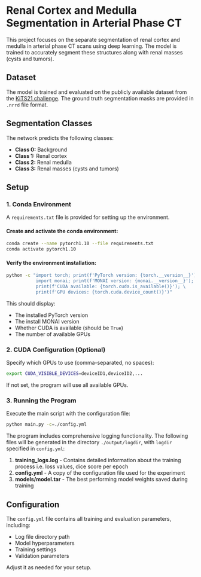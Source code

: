 # Renal Cortex and Medulla Segmentation in Arterial Phase CT  

This project focuses on the separate segmentation of renal cortex and medulla in arterial phase CT scans using deep learning. The model is trained to accurately segment these structures along with renal masses (cysts and tumors).  

## Dataset  
The model is trained and evaluated on the publicly available dataset from the [KiTS21 challenge](https://kits21.kits-challenge.org/). The ground truth segmentation masks are provided in `.nrrd` file format.  

## Segmentation Classes  
The network predicts the following classes:  
- **Class 0:** Background  
- **Class 1:** Renal cortex  
- **Class 2:** Renal medulla  
- **Class 3:** Renal masses (cysts and tumors)  

## Setup  

### 1. Conda Environment  
A `requirements.txt` file is provided for setting up the environment.  

#### Create and activate the conda environment:  
```bash  
conda create --name pytorch1.10 --file requirements.txt  
conda activate pytorch1.10  
```  

#### Verify the environment installation:  
```bash  
python -c "import torch; print(f'PyTorch version: {torch.__version__}'); \ 
           import monai; print(f'MONAI version: {monai.__version__}'); \ 
           print(f'CUDA available: {torch.cuda.is_available()}'); \  
           print(f'GPU devices: {torch.cuda.device_count()}')"  
```  
This should display:  
- The installed PyTorch version  
- The install MONAI version
- Whether CUDA is available (should be `True`)  
- The number of available GPUs  

### 2. CUDA Configuration (Optional)  
Specify which GPUs to use (comma-separated, no spaces):  
```bash  
export CUDA_VISIBLE_DEVICES=deviceID1,deviceID2,...  
```  
If not set, the program will use all available GPUs.  

### 3. Running the Program  
Execute the main script with the configuration file:  
```bash  
python main.py -c=./config.yml  
```  

The program includes comprehensive logging functionality. The following files will be generated in the directory `./output/logdir`, with `logdir` specified in `config.yml`:  
1. **training_logs.log** - Contains detailed information about the training process i.e. loss values, dice score per epoch 
2. **config.yml** - A copy of the configuration file used for the experiment  
3. **models/model.tar** - The best performing model weights saved during training  

## Configuration  
The `config.yml` file contains all training and evaluation parameters, including:  
- Log file directory path  
- Model hyperparameters  
- Training settings  
- Validation parameters  

Adjust it as needed for your setup.  
